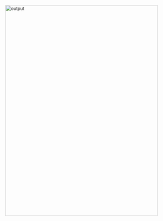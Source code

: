 <img width="486" height="673" alt="output" src="https://github.com/user-attachments/assets/1c2718d5-630e-4c68-b94d-28ae566590ec" />
